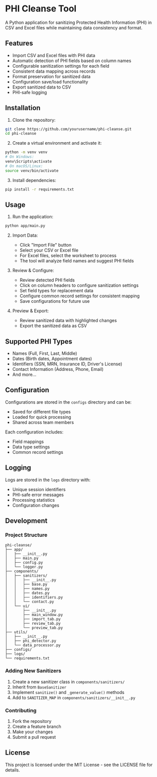 # PHI Cleanse Tool

A Python application for sanitizing Protected Health Information (PHI) in CSV and Excel files while maintaining data consistency and format.

## Features

- Import CSV and Excel files with PHI data
- Automatic detection of PHI fields based on column names
- Configurable sanitization settings for each field
- Consistent data mapping across records
- Format preservation for sanitized data
- Configuration save/load functionality
- Export sanitized data to CSV
- PHI-safe logging

## Installation

1. Clone the repository:
```bash
git clone https://github.com/yourusername/phi-cleanse.git
cd phi-cleanse
```

2. Create a virtual environment and activate it:
```bash
python -m venv venv
# On Windows:
venv\Scripts\activate
# On macOS/Linux:
source venv/bin/activate
```

3. Install dependencies:
```bash
pip install -r requirements.txt
```

## Usage

1. Run the application:
```bash
python app/main.py
```

2. Import Data:
   - Click "Import File" button
   - Select your CSV or Excel file
   - For Excel files, select the worksheet to process
   - The tool will analyze field names and suggest PHI fields

3. Review & Configure:
   - Review detected PHI fields
   - Click on column headers to configure sanitization settings
   - Set field types for replacement data
   - Configure common record settings for consistent mapping
   - Save configurations for future use

4. Preview & Export:
   - Review sanitized data with highlighted changes
   - Export the sanitized data as CSV

## Supported PHI Types

- Names (Full, First, Last, Middle)
- Dates (Birth dates, Appointment dates)
- Identifiers (SSN, MRN, Insurance ID, Driver's License)
- Contact Information (Address, Phone, Email)
- And more...

## Configuration

Configurations are stored in the `configs` directory and can be:
- Saved for different file types
- Loaded for quick processing
- Shared across team members

Each configuration includes:
- Field mappings
- Data type settings
- Common record settings

## Logging

Logs are stored in the `logs` directory with:
- Unique session identifiers
- PHI-safe error messages
- Processing statistics
- Configuration changes

## Development

### Project Structure
```
phi-cleanse/
├── app/
│   ├── __init__.py
│   ├── main.py
│   ├── config.py
│   └── logger.py
├── components/
│   ├── sanitizers/
│   │   ├── __init__.py
│   │   ├── base.py
│   │   ├── names.py
│   │   ├── dates.py
│   │   ├── identifiers.py
│   │   └── contact.py
│   └── ui/
│       ├── __init__.py
│       ├── main_window.py
│       ├── import_tab.py
│       ├── review_tab.py
│       └── preview_tab.py
├── utils/
│   ├── __init__.py
│   ├── phi_detector.py
│   └── data_processor.py
├── configs/
├── logs/
└── requirements.txt
```

### Adding New Sanitizers

1. Create a new sanitizer class in `components/sanitizers/`
2. Inherit from `BaseSanitizer`
3. Implement `sanitize()` and `_generate_value()` methods
4. Add to `SANITIZER_MAP` in `components/sanitizers/__init__.py`

### Contributing

1. Fork the repository
2. Create a feature branch
3. Make your changes
4. Submit a pull request

## License

This project is licensed under the MIT License - see the LICENSE file for details.
